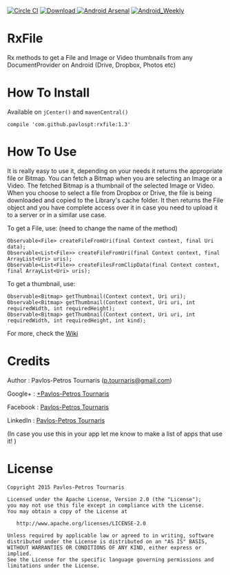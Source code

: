 [![Circle CI](https://circleci.com/gh/pavlospt/RxFile/tree/master.svg?style=svg)](https://circleci.com/gh/pavlospt/RxFile/tree/master)
[ ![Download](https://api.bintray.com/packages/pavlospt/android-libraries/RxFile/images/download.svg) ](https://bintray.com/pavlospt/android-libraries/RxFile/_latestVersion)
[![Android Arsenal](https://img.shields.io/badge/Android%20Arsenal-RxFile-brightgreen.svg?style=flat)](http://android-arsenal.com/details/1/2901)
[![Android_Weekly](https://img.shields.io/badge/Android%20Weekly-LondonEyeLayoutManager-green.svg)](http://androidweekly.net/issues/issue-183)

# RxFile
Rx methods to get a File and Image or Video thumbnails from any DocumentProvider on Android (Drive, Dropbox, Photos etc)

# How To Install

Available on `jCenter()` and `mavenCentral()`
```
compile 'com.github.pavlospt:rxfile:1.3'
```

# How To Use
It is really easy to use it, depending on your needs it returns the appropriate file or Bitmap. You can fetch a Bitmap when you are selecting an Image or a Video. The fetched Bitmap is a thumbnail of the selected Image or Video. When you choose to select a file from Dropbox or Drive, the file is being downloaded and copied to the Library's cache folder. It then returns the File object and you have complete access over it in case you need to upload it to a server or in a similar use case.

To get a File, use: (need to change the name of the method) 
```
Observable<File> createFileFromUri(final Context context, final Uri data);
Observable<List<File>> createFileFromUri(final Context context, final ArrayList<Uri> uris);
Observable<List<File>> createFilesFromClipData(final Context context, final ArrayList<Uri> uris);
```

To get a thumbnail, use:
```
Observable<Bitmap> getThumbnail(Context context, Uri uri);
Observable<Bitmap> getThumbnail(Context context, Uri uri, int requiredWidth, int requiredHeight);
Observable<Bitmap> getThumbnail(Context context, Uri uri, int requiredWidth, int requiredHeight, int kind);
```

For more, check the [Wiki](https://github.com/pavlospt/RxFile/wiki/Methods) 


Credits
=======
Author : Pavlos-Petros Tournaris (p.tournaris@gmail.com)

Google+ : [+Pavlos-Petros Tournaris](https://plus.google.com/u/0/+PavlosPetrosTournaris/)

Facebook : [Pavlos-Petros Tournaris](https://www.facebook.com/pavlospt)

LinkedIn : [Pavlos-Petros Tournaris](https://www.linkedin.com/pub/pavlos-petros-tournaris/44/abb/218)

(In case you use this in your app let me know to make a list of apps that use it! )

License
=======

    Copyright 2015 Pavlos-Petros Tournaris

    Licensed under the Apache License, Version 2.0 (the "License");
    you may not use this file except in compliance with the License.
    You may obtain a copy of the License at
    
       http://www.apache.org/licenses/LICENSE-2.0
    
    Unless required by applicable law or agreed to in writing, software
    distributed under the License is distributed on an "AS IS" BASIS,
    WITHOUT WARRANTIES OR CONDITIONS OF ANY KIND, either express or implied.
    See the License for the specific language governing permissions and
    limitations under the License.
